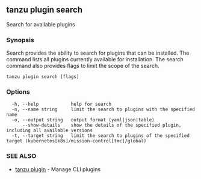 ## tanzu plugin search

Search for available plugins

### Synopsis

Search provides the ability to search for plugins that can be installed.
The command lists all plugins currently available for installation.
The search command also provides flags to limit the scope of the search.


```
tanzu plugin search [flags]
```

### Options

```
  -h, --help            help for search
  -n, --name string     limit the search to plugins with the specified name
  -o, --output string   output format (yaml|json|table)
      --show-details    show the details of the specified plugin, including all available versions
  -t, --target string   limit the search to plugins of the specified target (kubernetes[k8s]/mission-control[tmc]/global)
```

### SEE ALSO

* [tanzu plugin](tanzu_plugin.md)	 - Manage CLI plugins

